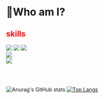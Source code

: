 <h1>🧐Who am I?</h1>


<div><h2 style="color:red">skills</h2></div>
  <div>
 <img src="https://img.shields.io/badge/HTML-E34F26?style=flat&logo=HTML&logoColor=white"/>
 <img src="https://img.shields.io/badge/CSS3-1572B6?style=flat&logo=CSS&logoColor=white"/>
 <img src="https://img.shields.io/badge/JavaScript-F7DF1E?style=flat&logo=JavaScript&logoColor=white"/>
 <br>
 <img src="https://img.shields.io/badge/React-61DAFB?style=flat&logo=React&logoColor=white"/>
  </div>
  <div>
   <img src="https://img.shields.io/badge/Notion-000000?style=flat&logo=Notion&logoColor=white"/>
  </div>
  
<br><br>


![Anurag's GitHub stats](https://github-readme-stats.vercel.app/api?username=nara04040&show_icons=true&theme=dracula)
[![Top Langs](https://github-readme-stats.vercel.app/api/top-langs/?username=anuraghazra&layout=compact)](https://github.com/anuraghazra/github-readme-stats)

  


